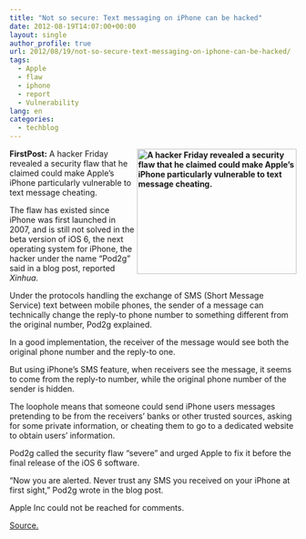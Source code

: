 ```yaml
---
title: "Not so secure: Text messaging on iPhone can be hacked"
date: 2012-08-19T14:07:00+00:00
layout: single
author_profile: true
url: 2012/08/19/not-so-secure-text-messaging-on-iphone-can-be-hacked/
tags:
  - Apple
  - flaw
  - iphone
  - report
  - Vulnerability
lang: en
categories: 
  - techblog
---
```

**<a href="http://lh6.ggpht.com/-o4dwmV4JJmc/UDDr_8SKtgI/AAAAAAAAHCM/HIL97pkDTsA/s1600-h/iPhone3GS%25255B5%25255D.jpg" target="_blank"><img title="A hacker Friday revealed a security flaw that he claimed could make Apple’s iPhone particularly vulnerable to text message cheating." border="0" alt="A hacker Friday revealed a security flaw that he claimed could make Apple’s iPhone particularly vulnerable to text message cheating." align="right" src="http://lh3.ggpht.com/-wALB8CwfadM/UDDsBrXgOBI/AAAAAAAAHCU/hMp1ZLp-y5g/iPhone3GS_thumb%25255B3%25255D.jpg?imgmax=800" width="280" height="220" /></a>FirstPost:** A hacker Friday revealed a security flaw that he claimed could make Apple’s iPhone particularly vulnerable to text message cheating. 

The flaw has existed since iPhone was first launched in 2007, and is still not solved in the beta version of iOS 6, the next operating system for iPhone, the hacker under the name “Pod2g” said in a blog post, reported _Xinhua._ 

Under the protocols handling the exchange of SMS (Short Message Service) text between mobile phones, the sender of a message can technically change the reply-to phone number to something different from the original number, Pod2g explained. 

In a good implementation, the receiver of the message would see both the original phone number and the reply-to one. 

But using iPhone’s SMS feature, when receivers see the message, it seems to come from the reply-to number, while the original phone number of the sender is hidden. 

The loophole means that someone could send iPhone users messages pretending to be from the receivers’ banks or other trusted sources, asking for some private information, or cheating them to go to a dedicated website to obtain users’ information. 

Pod2g called the security flaw “severe” and urged Apple to fix it before the final release of the iOS 6 software. 

“Now you are alerted. Never trust any SMS you received on your iPhone at first sight,” Pod2g wrote in the blog post. 

Apple Inc could not be reached for comments. 

<a href="http://www.firstpost.com/tech/not-so-secure-text-messaging-on-iphone-can-be-hacked-422446.html" target="_blank">Source.</a>
